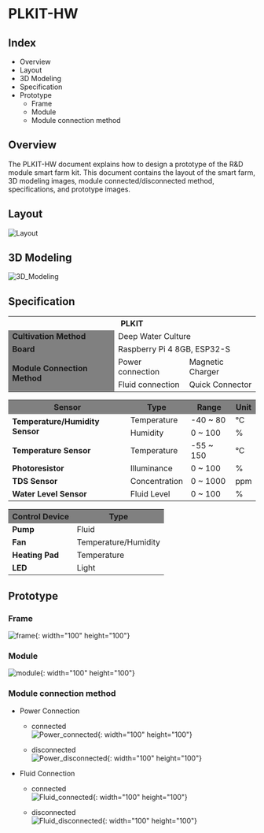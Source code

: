 # PLKIT-HW

## Index

- Overview
- Layout
- 3D Modeling
- Specification
- Prototype
  - Frame
  - Module
  - Module connection method


## Overview
The PLKIT-HW document explains how to design a prototype of the R&D module smart farm kit. This document contains the layout of the smart farm, 3D modeling images, module connected/disconnected method,  specifications, and prototype images.


## Layout
![Layout](https://github.com/user-attachments/assets/64c991fd-f825-4c49-a366-f9cd345c22cb)




## 3D Modeling
![3D_Modeling](https://github.com/user-attachments/assets/4bc3bfb2-86b6-470d-bcf3-b8d77a05d5dc)




## Specification

<table>
    <tr>
        <th colspan="3">PLKIT</th>
    </tr>
    <tr>
        <td style="background-color: gray"><strong>Cultivation Method</strong></td>
        <td colspan="2">Deep Water Culture</td>
    </tr>
    <tr>
        <td style="background-color: gray"><strong>Board</strong></td>
        <td colspan="2">Raspberry Pi 4 8GB, ESP32-S</td>
    </tr>
    <tr>
        <td style="background-color: gray" rowspan="2"><strong>Module Connection Method</strong></td>
        <td>Power connection</td>
        <td>Magnetic Charger</td>
    </tr>
    <tr>
        <td>Fluid connection</td>
        <td>Quick Connector</td>
    </tr>
</table>

<table>
    <tr>
        <th style="background-color: gray">Sensor</th>
        <th style="background-color: gray"**>Type</th>
        <th style="background-color: gray">Range</th>
        <th style="background-color: gray">Unit</th>
    </tr>
    <tr>
    <td rowspan="2"><strong>Temperature/Humidity Sensor</strong></td>
        <td>Temperature</td>
        <td>-40 ~ 80</td>
        <td>°C</td>
    </tr>
    <tr>
        <td>Humidity</td>
        <td>0 ~ 100</td>
        <td>%</td>
    </tr>
    <tr>
    <td><strong>Temperature Sensor</strong></td>
        <td>Temperature</td>
        <td>-55 ~ 150</td>
        <td>°C</td>
    </tr>
    <tr>
    <td><strong>Photoresistor</strong></td>
        <td>Illuminance</td>
        <td>0 ~ 100</td>
        <td>%</td>
    </tr>
    <tr>
    <td><strong>TDS Sensor</strong></td>
        <td>Concentration</td>
        <td>0 ~ 1000</td>
        <td>ppm</td>
    </tr>
    <tr>
        <td><strong>Water Level Sensor</strong></td>
        <td>Fluid Level</td>
        <td>0 ~ 100</td>
        <td>%</td>
    </tr>
</table>

<table>
    <tr>
        <th style="background-color: gray">Control Device</th>
        <th style="background-color: gray">Type</th>
    </tr>
    <tr>
    <td><strong>Pump</strong></td>
        <td>Fluid</td>
    </tr>
    <tr>
    <td><strong>Fan</strong></td>
        <td>Temperature/Humidity</td>
    </tr>
    <tr>
    <td><strong>Heating Pad</strong></td>
        <td>Temperature</td>
    </tr>
    <tr>
    <td><strong>LED</strong></td>
        <td>Light</td>
    </tr>
</table>

## Prototype
### Frame
![frame](https://github.com/user-attachments/assets/6e642f39-6e9d-4742-845a-108cccb2e092){: width="100" height="100"}

### Module
![module](https://github.com/user-attachments/assets/e87d6f9a-8c58-4337-9c73-c003b9fe42da){: width="100" height="100"}


### Module connection method
- Power Connection
  - connected</br>
![Power_connected](https://github.com/user-attachments/assets/d4990391-ba12-4f1d-b989-9ac842c95b0b){: width="100" height="100"}

  - disconnected</br>
![Power_disconnected](https://github.com/user-attachments/assets/a01b62d1-46c7-4bf7-a825-ac51d8c82283){: width="100" height="100"}

    
- Fluid Connection
 	- connected</br>
![Fluid_connected](https://github.com/user-attachments/assets/910b2c7d-beae-4786-8565-196311225d82){: width="100" height="100"}

  - disconnected</br>
![Fluid_disconnected](https://github.com/user-attachments/assets/d565f658-afab-4ef3-aa76-5c378b424fa3){: width="100" height="100"}
